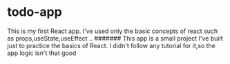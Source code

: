 # todo-app
This is my first React app. I've used only the basic concepts of react such as props,useState,useEffect .. 
#######
This app is a small project I've built just to practice the basics of React. I didn't follow any tutorial for it,so the app logic
isn't that good
